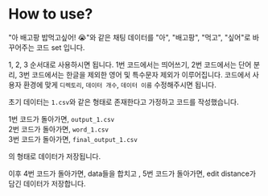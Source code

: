 # How to use?

"아 배고팡 밥먹고싶어! 😭"와 같은 채팅 데이터를
"아", "배고팡", "먹고", "싶어"로 바꾸어주는 코드 set 입니다.

1, 2, 3 순서대로 사용하시면 됩니다. 1번 코드에서는 띄어쓰기, 2번 코드에서는 단어 분리, 3번 코드에서는 한글을 제외한 영어 및 특수문자 제외가 이루어집니다.
코드에서 사용자 환경에 맞게 ```디렉토리```, ```데이터 개수```, ```데이터 이름``` 수정해주시면 됩니다.

초기 데이터는 ```1.csv```와 같은 형태로 존재한다고 가정하고 코드를 작성했습니다.

1번 코드가 돌아가면, ```output_1.csv```  
2번 코드가 돌아가면, ```word_1.csv```  
3번 코드가 돌아가면, ```final_output_1.csv```  

의 형태로 데이터가 저장됩니다.



이후
4번 코드가 돌아가면, data들을 합치고 ,
5번 코드가 돌아가면, edit distance가 담긴 데이터가 저장합니다.
